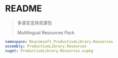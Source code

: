 # README

> 多语言支持资源包 
> 
> Multilingual Resources Pack

```yml
namespace: Niacomsoft.ProductiveLibrary.Resources
assembly: ProductiveLibrary.Resources
nuget: ProductiveLibrary.Resources.nupkg
```